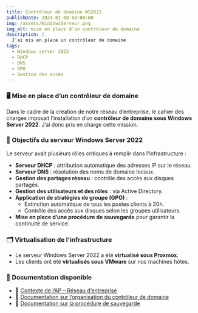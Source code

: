 ```yaml
---
title: Contrôleur de domaine WS2022
publishDate: 2024-01-08 00:00:00
img: /assets/WindowsServeur.png
img_alt: mise en place d'un contrôleur de domaine
description: |
  J'ai mis en place un contrôleur de domaine 
tags:
  - Windows server 2022
  - DHCP
  - DNS
  - GPO
  - Gestion des accès
---
```


### 🖥️ Mise en place d’un contrôleur de domaine

Dans le cadre de la création de notre réseau d’entreprise, le cahier des charges imposait l’installation d’un **contrôleur de domaine sous Windows Server 2022**. J’ai donc pris en charge cette mission.

### 🎯 Objectifs du serveur Windows Server 2022

Le serveur avait plusieurs rôles critiques à remplir dans l'infrastructure :

- **Serveur DHCP** : attribution automatique des adresses IP sur le réseau.
- **Serveur DNS** : résolution des noms de domaine locaux.
- **Gestion des partages réseau** : contrôle des accès aux disques partagés.
- **Gestion des utilisateurs et des rôles** : via Active Directory.
- **Application de stratégies de groupe (GPO)** :
  - Extinction automatique de tous les postes clients à 20h.
  - Contrôle des accès aux disques selon les groupes utilisateurs.
- **Mise en place d’une procédure de sauvegarde** pour garantir la continuité de service.

### 🗂 Virtualisation de l'infrastructure

- Le serveur Windows Server 2022 a été **virtualisé sous Proxmox**.
- Les clients ont été **virtualisés sous VMware** sur nos machines hôtes.

### 📂 Documentation disponible

- 📄 [Contexte de l’AP – Réseau d’entreprise](/assets/contexte_DMH-1.pdf)
- 📄 [Documentation sur l’organisation du contrôleur de domaine](/assets/AP1-WSorganisation.pdf)
- 📄 [Documentation sur la procédure de sauvegarde](/assets/AP1-WSsauvegarde.pdf)

